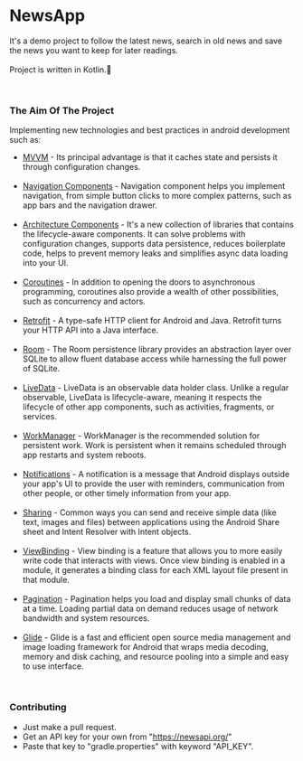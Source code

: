 # NewsApp

It's a demo project to follow the latest news, search in old news and save the news you want to keep for later readings.<br /><br />
Project is written in Kotlin.💯

<br />

### The Aim Of The Project
Implementing new technologies and best practices in android development such as:
- [MVVM](https://developer.android.com/topic/libraries/architecture/viewmodel) - Its principal advantage is that it caches state and persists it through configuration changes.<br /><br />
- [Navigation Components](https://developer.android.com/guide/navigation/navigation-getting-started) - Navigation component helps you implement navigation, from simple button clicks to more complex patterns, such as app bars and the navigation drawer.<br /><br />
- [Architecture Components](https://developer.android.com/topic/libraries/architecture) - It's a new collection of libraries that contains the lifecycle-aware components. It can solve problems with configuration changes, supports data persistence, reduces boilerplate code, helps to prevent memory leaks and simplifies async data loading into your UI.<br /><br />
- [Coroutines](https://kotlinlang.org/docs/reference/coroutines-overview.html) - In addition to opening the doors to asynchronous programming, coroutines also provide a wealth of other possibilities, such as concurrency and actors.<br /><br />
- [Retrofit](https://square.github.io/retrofit/) - A type-safe HTTP client for Android and Java. Retrofit turns your HTTP API into a Java interface.<br /><br />
- [Room](https://developer.android.com/training/data-storage/room) - The Room persistence library provides an abstraction layer over SQLite to allow fluent database access while harnessing the full power of SQLite.<br /><br />
- [LiveData](https://developer.android.com/topic/libraries/architecture/livedata) - LiveData is an observable data holder class. Unlike a regular observable, LiveData is lifecycle-aware, meaning it respects the lifecycle of other app components, such as activities, fragments, or services.<br /><br />
- [WorkManager](https://developer.android.com/topic/libraries/architecture/workmanager) - WorkManager is the recommended solution for persistent work. Work is persistent when it remains scheduled through app restarts and system reboots.<br /><br />
- [Notifications](https://developer.android.com/develop/ui/views/notifications) - A notification is a message that Android displays outside your app's UI to provide the user with reminders, communication from other people, or other timely information from your app.<br /><br />
- [Sharing](https://developer.android.com/training/sharing) - Common ways you can send and receive simple data (like text, images and files) between applications using the Android Share sheet and Intent Resolver with Intent objects.<br /><br />
- [ViewBinding](https://developer.android.com/topic/libraries/view-binding) - View binding is a feature that allows you to more easily write code that interacts with views. Once view binding is enabled in a module, it generates a binding class for each XML layout file present in that module.<br /><br />
- [Pagination](https://medium.com/@anitaa_1990/pagination-in-recyclerview-without-paging-library-1c48e9328f81) - Pagination helps you load and display small chunks of data at a time. Loading partial data on demand reduces usage of network bandwidth and system resources.<br /><br />
- [Glide](https://github.com/bumptech/glide) - Glide is a fast and efficient open source media management and image loading framework for Android that wraps media decoding, memory and disk caching, and resource pooling into a simple and easy to use interface.

<br />

### Contributing
- Just make a pull request.
- Get an API key for your own from "https://newsapi.org/"
- Paste that key to "gradle.properties" with keyword "API_KEY".
